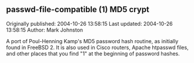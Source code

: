 ## passwd-file-compatible ($1$) MD5 crypt 
Originally published: 2004-10-26 13:58:15 
Last updated: 2004-10-26 13:58:15 
Author: Mark Johnston 
 
A port of Poul-Henning Kamp's MD5 password hash routine, as initially found in FreeBSD 2.  It is also used in Cisco routers, Apache htpasswd files, and other places that you find "$1$" at the beginning of password hashes.
